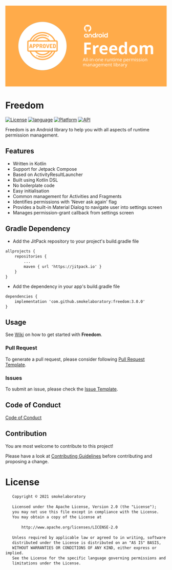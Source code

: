 
![banner](https://github.com/smokelaboratory/freedom/blob/master/banner.svg)

# Freedom

[![License](https://img.shields.io/badge/License-Apache%202.0-2196F3.svg?style=for-the-badge)](https://opensource.org/licenses/Apache-2.0)
[![language](https://img.shields.io/github/languages/top/smokelaboratory/freedom.svg?style=for-the-badge&colorB=f18e33)](https://kotlinlang.org/)
[![Platform](https://img.shields.io/badge/Platform-Android-green.svg?style=for-the-badge)](https://www.android.com/)
[![API](https://img.shields.io/badge/API-21%2B-F44336.svg?style=for-the-badge)](https://android-arsenal.com/api?level=21)

Freedom is an Android library to help you with all aspects of runtime permission management.

## Features

* Written in Kotlin 
* Support for Jetpack Compose
* Based on ActivityResultLauncher
* Built using Kotlin DSL
* No boilerplate code
* Easy initialisation
* Common management for Activities and Fragments
* Identifies permissions with 'Never ask again' flag
* Provides a built-in Material Dialog to navigate user into settings screen
* Manages permission-grant callback from settings screen

## Gradle Dependency

* Add the JitPack repository to your project's build.gradle file

```
allprojects {
    repositories {
        ...
        maven { url 'https://jitpack.io' }
    }
}
```

* Add the dependency in your app's build.gradle file

```
dependencies {
    implementation 'com.github.smokelaboratory:freedom:3.0.0'
}
```

## Usage

See [Wiki](https://github.com/smokelaboratory/freedom/wiki) on how to get started with **Freedom**.

### Pull Request
To generate a pull request, please consider following [Pull Request Template](https://github.com/smokelaboratory/freedom/blob/master/PULL_REQUEST_TEMPLATE.md).

### Issues
To submit an issue, please check the [Issue Template](https://github.com/smokelaboratory/freedom/blob/master/ISSUE_TEMPLATE.md).

Code of Conduct
---
[Code of Conduct](https://github.com/smokelaboratory/freedom/blob/master/CODE_OF_CONDUCT.md)

## Contribution

You are most welcome to contribute to this project!

Please have a look at [Contributing Guidelines](https://github.com/smokelaboratory/freedom/blob/master/CONTRIBUTING.md) before contributing and proposing a change.

# License

```
   Copyright © 2021 smokelaboratory

   Licensed under the Apache License, Version 2.0 (the "License");
   you may not use this file except in compliance with the License.
   You may obtain a copy of the License at

       http://www.apache.org/licenses/LICENSE-2.0

   Unless required by applicable law or agreed to in writing, software
   distributed under the License is distributed on an "AS IS" BASIS,
   WITHOUT WARRANTIES OR CONDITIONS OF ANY KIND, either express or implied.
   See the License for the specific language governing permissions and
   limitations under the License.
```
